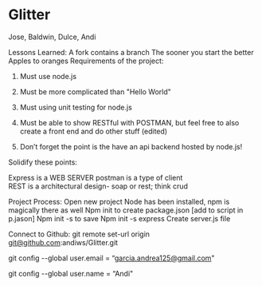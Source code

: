 # Glitter
Jose, Baldwin, Dulce, Andi

Lessons Learned: 
A fork contains a branch
The sooner you start the better
Apples to oranges 
Requirements of the project:

1. Must use node.js

2. Must be more complicated than "Hello World"

3. Must using unit testing for node.js

4. Must be able to show RESTful with POSTMAN, but feel free to also create a front end and do other stuff (edited)

5. Don’t forget the point is the have an api backend hosted by node.js!

Solidify these points: 

Express is a WEB SERVER 
postman is a type of client  
REST is a architectural design- soap or rest; think crud

Project Process: 
Open new project 
Node has been installed, npm is magically there as well 
Npm init to create package.json 
[add to script in p.jason]
Npm init -s to save 
Npm init -s express 
Create server.js file 

Connect to Github: 
git remote set-url origin git@github.com:andiws/Glitter.git

git config --global user.email = “garcia.andrea125@gmail.com"

git config --global user.name = “Andi"

